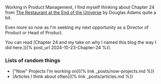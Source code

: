 Working in Product Management, I find myself thinking about Chapter 24 from [The Restaurant at the End of the Universe](https://www.goodreads.com/book/show/8695.The_Restaurant_at_the_End_of_the_Universe) by Douglas Adams quite a bit. 

Even more so now as I'm seeking my next opportunity as a Director of Product or Head of Product. 

You can read [Chapter 24 and my take on why I named this blog the way I did here.]({% post_url 2024-10-23-Chapter-24 %}).

### Lists of random things

- ["Now" Projects I'm working on]({% link _posts/now-projects.md %})
- [Articles I think about often]({% link _posts/articles.md %})

